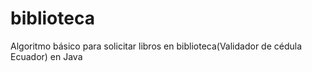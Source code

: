 # biblioteca
Algoritmo básico para solicitar libros en biblioteca(Validador de cédula Ecuador) en Java 
